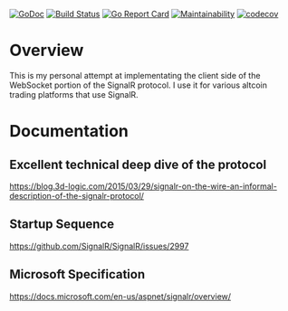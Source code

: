 [![GoDoc](https://godoc.org/github.com/carterjones/signalr?status.svg)](https://godoc.org/github.com/carterjones/signalr)
[![Build Status](https://travis-ci.org/carterjones/signalr.svg?branch=master)](https://travis-ci.org/carterjones/signalr)
[![Go Report Card](https://goreportcard.com/badge/github.com/carterjones/signalr)](https://goreportcard.com/report/github.com/carterjones/signalr)
[![Maintainability](https://api.codeclimate.com/v1/badges/c561e13d50cdd11e97a1/maintainability)](https://codeclimate.com/github/carterjones/signalr/maintainability)
[![codecov](https://codecov.io/gh/carterjones/signalr/branch/master/graph/badge.svg)](https://codecov.io/gh/carterjones/signalr)

# Overview

This is my personal attempt at implementating the client side of the WebSocket portion of the SignalR protocol. I use it for various altcoin trading platforms that use SignalR.

# Documentation

## Excellent technical deep dive of the protocol

https://blog.3d-logic.com/2015/03/29/signalr-on-the-wire-an-informal-description-of-the-signalr-protocol/

## Startup Sequence

https://github.com/SignalR/SignalR/issues/2997

## Microsoft Specification

https://docs.microsoft.com/en-us/aspnet/signalr/overview/
